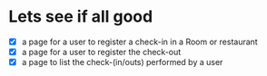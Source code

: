 # Lets see if all good

- [x] a page for a user to register a check-in in a Room or restaurant
- [x] a page for a user to register the check-out
- [x] a page to list the check-(in/outs) performed by a user

